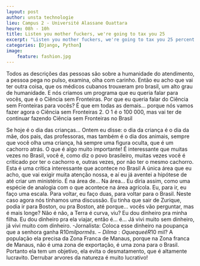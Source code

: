 ```yaml
---
layout: post
author: unsta technologie
lieu: Campus 2 - Université Alassane Ouattara
heure: 08h - 10h
title: Listen you mother fuckers, we're going to tax you 25
excerpt: "Listen you mother fuckers, we're going to tax you 25 percent! When was the last time anybody saw us beating, let's say, China in a trade deal? They kill us. I beat China all the time. All the time."
categories: [Django, Python]
image:
    feature: fashion.jpg
---
```


Todos as descrições das pessoas são sobre a humanidade do atendimento, a pessoa pega no pulso, examina, olha com carinho. Então eu acho que vai ter outra coisa, que os médicos cubanos trouxeram pro brasil, um alto grau de humanidade.
E nós criamos um programa que eu queria falar para vocês, que é o Ciência sem Fronteiras. Por que eu queria falar do Ciência sem Fronteiras para vocês? É que em todas as demais... porque nós vamos fazer agora o Ciência sem Fronteiras 2. O 1 é o 100 000, mas vai ter de continuar fazendo Ciência sem Fronteiras no Brasil

Se hoje é o dia das crianças... Ontem eu disse: o dia da criança é o dia da mãe, dos pais, das professoras, mas também é o dia dos animais, sempre que você olha uma criança, há sempre uma figura oculta, que é um cachorro atrás. O que é algo muito importante!
É interessante que muitas vezes no Brasil, você é, como diz o povo brasileiro, muitas vezes você é criticado por ter o cachorro e, outras vezes, por não ter o mesmo cachorro. Esta é uma crítica interessante que acontece no Brasil
A única área que eu acho, que vai exigir muita atenção nossa, e aí eu já aventei a hipótese de até criar um ministério. É na área de... Na área... Eu diria assim, como uma espécie de analogia com o que acontece na área agrícola.
Eu, para ir, eu faço uma escala. Para voltar, eu faço duas, para voltar para o Brasil. Neste caso agora nós tínhamos uma discussão. Eu tinha que sair de Zurique, podia ir para Boston, ou pra Boston, até porque... vocês vão perguntar, mas é mais longe? Não é não, a Terra é curva, viu?
Eu dou dinheiro pra minha filha. Eu dou dinheiro pra ela viajar, então é... é... Já vivi muito sem dinheiro, já vivi muito com dinheiro. -Jornalista: Coloca esse dinheiro na poupança que a senhora ganha R$10 mil por mês. -Dilma: O que que é R$10 mil?
A população ela precisa da Zona Franca de Manaus, porque na Zona franca de Manaus, não é uma zona de exportação, é uma zona para o Brasil. Portanto ela tem um objetivo, ela evita o desmatamento, que é altamente lucravito. Derrubar arvores da natureza é muito lucrativo!
